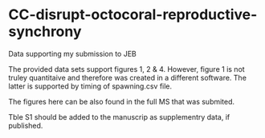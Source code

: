 # CC-disrupt-octocoral-reproductive-synchrony
Data supporting my submission to JEB

The provided data sets support figures 1, 2 & 4. However, figure 1 is not truley quantitaive and therefore was created in a different software.
The latter is supported by timing of spawning.csv file. 

The figures here can be also found in the full MS that was submited. 

Tble S1 should be added to the manuscrip as supplementry data, if published.
